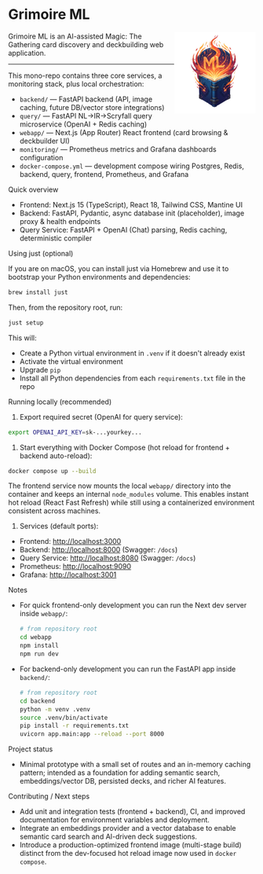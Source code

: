 # Grimoire ML

<img align="right" width="33%" src="webapp/assets/gimoire-ml-logo-1000x1000.png">

Grimoire ML is an AI-assisted Magic: The Gathering card discovery and deckbuilding web application.

---
This mono-repo contains three core services, a monitoring stack, plus local orchestration:

- `backend/` — FastAPI backend (API, image caching, future DB/vector store integrations)
- `query/` — FastAPI NL→IR→Scryfall query microservice (OpenAI + Redis caching)
- `webapp/` — Next.js (App Router) React frontend (card browsing & deckbuilder UI)
- `monitoring/` — Prometheus metrics and Grafana dashboards configuration
- `docker-compose.yml` — development compose wiring Postgres, Redis, backend, query, frontend, Prometheus, and Grafana

Quick overview

- Frontend: Next.js 15 (TypeScript), React 18, Tailwind CSS, Mantine UI
- Backend: FastAPI, Pydantic, async database init (placeholder), image proxy & health endpoints
- Query Service: FastAPI + OpenAI (Chat) parsing, Redis caching, deterministic compiler

Using just (optional)

If you are on macOS, you can install just via Homebrew and use it to bootstrap your Python environments and dependencies:

```bash
brew install just
```

Then, from the repository root, run:

```bash
just setup
```

This will:

- Create a Python virtual environment in `.venv` if it doesn't already exist
- Activate the virtual environment
- Upgrade `pip`
- Install all Python dependencies from each `requirements.txt` file in the repo

Running locally (recommended)

1. Export required secret (OpenAI for query service):

  ```bash
  export OPENAI_API_KEY=sk-...yourkey...
  ```

1. Start everything with Docker Compose (hot reload for frontend + backend auto-reload):

  ```bash
  docker compose up --build
  ```

  The frontend service now mounts the local `webapp/` directory into the container and keeps an internal `node_modules` volume. This enables instant hot reload (React Fast Refresh) while still using a containerized environment consistent across machines.

1. Services (default ports):

- Frontend: <http://localhost:3000>
- Backend: <http://localhost:8000> (Swagger: `/docs`)
- Query Service: <http://localhost:8080> (Swagger: `/docs`)
- Prometheus: <http://localhost:9090>
- Grafana: <http://localhost:3001>

Notes

- For quick frontend-only development you can run the Next dev server inside `webapp/`:

  ```bash
  # from repository root
  cd webapp
  npm install
  npm run dev
  ```

- For backend-only development you can run the FastAPI app inside `backend/`:

  ```bash
  # from repository root
  cd backend
  python -m venv .venv
  source .venv/bin/activate
  pip install -r requirements.txt
  uvicorn app.main:app --reload --port 8000
  ```

Project status

- Minimal prototype with a small set of routes and an in-memory caching pattern; intended as a foundation for adding semantic search, embeddings/vector DB, persisted decks, and richer AI features.

Contributing / Next steps

- Add unit and integration tests (frontend + backend), CI, and improved documentation for environment variables and deployment.
- Integrate an embeddings provider and a vector database to enable semantic card search and AI-driven deck suggestions.
- Introduce a production-optimized frontend image (multi-stage build) distinct from the dev-focused hot reload image now used in `docker compose`.
